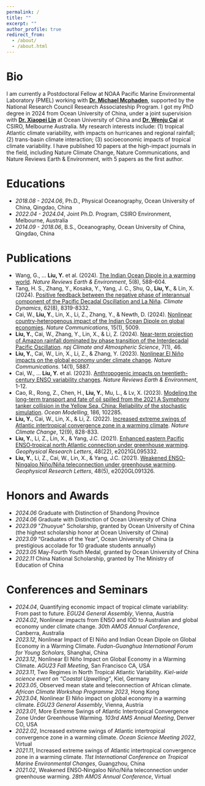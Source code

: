 ```yaml
---
permalink: /
title: ""
excerpt: ""
author_profile: true
redirect_from: 
  - /about/
  - /about.html
---
```


# Bio
I am currently a Postdoctoral Fellow at NOAA Pacific Marine Environmental Laboratory (PMEL) working with [**Dr. Michael Mcphaden**](https://www.pmel.noaa.gov/gtmba/curriculum-vitae), supported by the National Research Council Research Associateship Program. I got my PhD degree in 2024 from Ocean University of China, under a joint supervision with [**Dr. Xiaopei Lin**](https://pol.ouc.edu.cn/2020/0526/c18667a288318/page.htm) at Ocean University of China and [**Dr. Wenju Cai**](https://www.science.org.au/profile/wenju-cai) at CSIRO, Melbourne Australia. My research interests include: (1) tropical Atlantic climate variability, with impacts on hurricanes and regional rainfall; (2) trans-basin climate interaction; (3) socioeconomic impacts of tropical climate variability. I have published 10 papers at the high-impact journals in the field, including Nature Climate Change, Nature Communications, and Nature Reviews Earth & Environment, with 5 papers as the first author.

# Educations
- *2018.08 - 2024.06*, Ph.D., Physical Oceanography, Ocean University of China, Qingdao, China
- *2022.04 - 2024.04*, Joint Ph.D. Program, CSIRO Environment, Melbourne, Australia
- *2014.09 - 2018.06*, B.S., Oceanography, Ocean University of China, Qingdao, China

# Publications 
- Wang, G., ... **Liu, Y.** et al. (2024). [The Indian Ocean Dipole in a warming world](https://www.nature.com/articles/s43017-024-00573-7). *Nature Reviews Earth & Environment*, 5(8), 588–604.
- Tang, H. S., Zhang, Y., Kosaka, Y., Yang, J. C., Shu, Q., **Liu, Y.**, & Lin, X. (2024). [Positive feedback between the negative phase of interannual component of the Pacific Decadal Oscillation and La Niña](https://link.springer.com/article/10.1007/s00382-024-07346-4). *Climate Dynamics*, 62(8), 8319-8332.
- Cai, W., **Liu, Y.**, Lin, X., Li, Z., Zhang, Y., & Newth, D. (2024). [Nonlinear country-heterogenous impact of the Indian Ocean Dipole on global economies](https://www.nature.com/articles/s41467-024-48509-5). *Nature Communications*, 15(1), 5009.
- **Liu, Y.**, Cai, W., Zhang, Y., Lin, X., & Li, Z. (2024). [Near-term projection of Amazon rainfall dominated by phase transition of the Interdecadal Pacific Oscillation](https://www.nature.com/articles/s41612-024-00587-4). *npj Climate and Atmospheric Science*, 7(1), 46.
- **Liu, Y.**, Cai, W., Lin, X., Li, Z., & Zhang, Y. (2023). [Nonlinear El Niño impacts on the global economy under climate change](https://www.nature.com/articles/s41467-023-41551-9). *Nature Communications*. 14(1), 5887.
- Cai, W., ... **Liu, Y.** et al. (2023). [Anthropogenic impacts on twentieth-century ENSO variability changes](https://www.nature.com/articles/s43017-023-00427-8). *Nature Reviews Earth & Environment*, 1-12.
- Cao, R., Rong, Z., Chen, H., **Liu, Y.**, Mu, L., & Lv, X. (2023). [Modeling the long-term transport and fate of oil spilled from the 2021 A Symphony tanker collision in the Yellow Sea, China: Reliability of the stochastic simulation](https://www.sciencedirect.com/science/article/abs/pii/S1463500323001257). *Ocean Modelling*, 186, 102285.
- **Liu, Y.**, Cai, W., Lin, X., & Li, Z. (2022). [Increased extreme swings of Atlantic intertropical convergence zone in a warming climate](https://www.nature.com/articles/s41558-022-01445-y). *Nature Climate Change*, 12(9), 828-833.
- **Liu, Y.**, Li, Z., Lin, X., & Yang, J.C. (2021). [Enhanced eastern Pacific ENSO‐tropical north Atlantic connection under greenhouse warming](https://agupubs.onlinelibrary.wiley.com/doi/full/10.1029/2021GL095332). *Geophysical Research Letters*, 48(22), e2021GL095332.
- **Liu, Y.**, Li, Z., Cai, W., Lin, X., & Yang, J.C. (2021). [Weakened ENSO‐Ningaloo Niño/Niña teleconnection under greenhouse warming](https://agupubs.onlinelibrary.wiley.com/doi/full/10.1029/2020GL091326). *Geophysical Research Letters*, 48(5), e2020GL091326.

# Honors and Awards
- *2024.06* Graduate with Distinction of Shandong Province
- *2024.06* Graduate with Distinction of Ocean University of China
- *2023.09* "Zhuoyue" Scholarship, granted by Ocean University of China (the highest scholarship honor at Ocean University of China)
- *2023.09* “Graduates of the Year”, Ocean University of China (a prestigious accolade for 10 graduate students annually)
- *2023.05* May-Fourth Youth Medal, granted by Ocean University of China
- *2022.11* China National Scholarship, granted by The Ministry of Education of China

# Conferences and Seminars
- *2024.04*, Quantifying economic impact of tropical climate variability: From past to future. *EGU24 General Assembly*, Vienna, Austria
- *2024.02*, Nonlinear impacts from ENSO and IOD to Australian and global economy under climate change. *30th AMOS Annual Conference*, Canberra, Australia
- *2023.12*, Nonlinear Impact of El Niño and Indian Ocean Dipole on Global Economy in a Warming Climate. *Fudan-Guanghua International Forum for Young Scholars*, Shanghai, China
- *2023.12*, Nonlinear El Niño Impact on Global Economy in a Warming Climate. *AGU23 Fall Meeting*, San Francisco CA, USA
- *2023.11*, Two Regimes in North Tropical Atlantic Variability. *Kiel-wide science event on “Coastal Upwelling”*, Kiel, Germany
- *2023.05*, Observed mean state and teleconnection of African climate. *African Climate Workshop Programme 2023*, Hong Kong
- *2023.04*, Nonlinear El Niño impact on global economy in a warming climate. *EGU23 General Assembly*, Vienna, Austria
- *2023.01*, More Extreme Swings of Atlantic Intertropical Convergence Zone Under Greenhouse Warming. *103rd AMS Annual Meeting*, Denver CO, USA
- *2022.02*, Increased extreme swings of Atlantic intertropical convergence zone in a warming climate. *Ocean Science Meeting 2022*, Virtual
- *2021.11*, Increased extreme swings of Atlantic intertropical convergence zone in a warming climate. *11st International Conference on Tropical Marine Environmental Changes*, Guangzhou, China
- *2021.02*, Weakened ENSO‐Ningaloo Niño/Niña teleconnection under greenhouse warming. *28th AMOS Annual Conference*, Virtual
